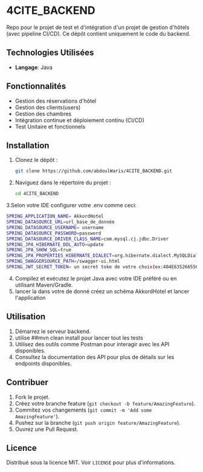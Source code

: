# 4CITE_BACKEND

Repo pour le projet de test et d'intégration d'un projet de gestion d'hôtels (avec pipeline CI/CD). Ce dépôt contient uniquement le code du backend.

## Technologies Utilisées

- **Langage**: Java

## Fonctionnalités

- Gestion des réservations d'hôtel
- Gestion des clients(users)
- Gestion des chambres
- Intégration continue et déploiement continu (CI/CD)
- Test Unitaire et fonctionnels

## Installation

1. Clonez le dépôt :
    ```sh
    git clone https://github.com/abdoulWaris/4CITE_BACKEND.git
    ```
2. Naviguez dans le répertoire du projet :
    ```sh
    cd 4CITE_BACKEND
    ```
3.Selon votre IDE configurer votre .env comme ceci:
```sh
SPRING_APPLICATION_NAME= AkkordHotel
SPRING_DATASOURCE_URL=url_base_de_donnée
SPRING_DATASOURCE_USERNAME= username
SPRING_DATASOURCE_PASSWORD=password
SPRING_DATASOURCE_DRIVER_CLASS_NAME=com.mysql.cj.jdbc.Driver
SPRING_JPA_HIBERNATE_DDL_AUTO=update
SPRING_JPA_SHOW_SQL=true
SPRING_JPA_PROPERTIES_HIBERNATE_DIALECT=org.hibernate.dialect.MySQLDialect
SPRING_SWAGGERSOURCE_PATH=/swagger-ui.html
SPRING_JWT_SECRET_TOKEN= un secret toke de votre choix(ex:404E635266556A586E3272357538782F413F4428472B4B6250645367566B5970)
```
4. Compilez et exécutez le projet Java avec votre IDE préféré ou en utilisant Maven/Gradle.
5. lancer la dans votre de donné créez un schéma AkkordHotel et lancer l'application

## Utilisation

1. Démarrez le serveur backend.
2. utilise ##mvn clean install pour lancer tout les tests
3. Utilisez des outils comme Postman pour interagir avec les API disponibles.
4. Consultez la documentation des API pour plus de détails sur les endpoints disponibles.

## Contribuer

1. Fork le projet.
2. Créez votre branche feature (`git checkout -b feature/AmazingFeature`).
3. Commitez vos changements (`git commit -m 'Add some AmazingFeature'`).
4. Pushez sur la branche (`git push origin feature/AmazingFeature`).
5. Ouvrez une Pull Request.

## Licence

Distribué sous la licence MIT. Voir `LICENSE` pour plus d'informations.
